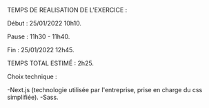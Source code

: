 TEMPS DE REALISATION DE L'EXERCICE :

Début : 25/01/2022 10h10.

Pause : 11h30 - 11h40.

Fin : 25/01/2022 12h45.

TEMPS TOTAL ESTIMÉ : 2h25.

Choix technique :

-Next.js (technologie utilisée par l'entreprise, prise en charge du css simplifiée).
-Sass.
